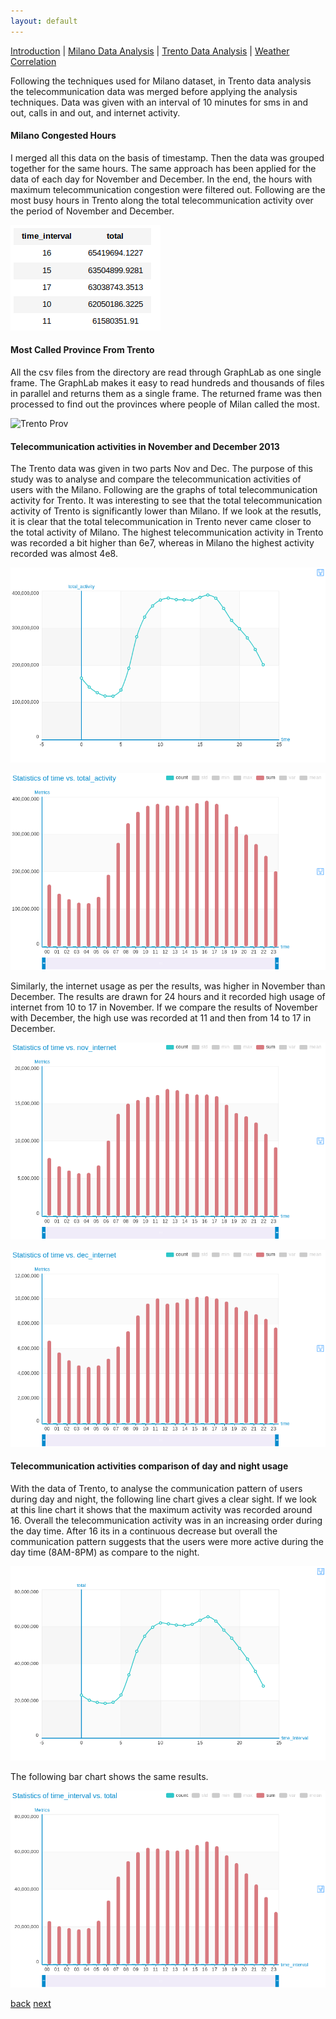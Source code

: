 ```yaml
---
layout: default
---
```


[Introduction](./../index.html) | [Milano Data Analysis](./../pages/milano.html) | [Trento Data Analysis](./../pages/trento.html) | [Weather Correlation](./../pages/correlation.html)

Following the techniques used for Milano dataset, in Trento data analysis the telecommunication data was merged before applying the analysis techniques. Data was given with an interval of 10 minutes for sms in and out, calls in and out, and internet activity.

#### Milano Congested Hours

I merged all this data on the basis of timestamp. Then the data was grouped together for the same hours. The same approach has been applied for the data of each day for November and December. In the end, the hours with maximum telecommunication congestion were filtered out. Following are the most busy hours in Trento along the total telecommunication activity over
the period of November and December.

![Trento Cog Hours](./../assets/images/trento-cong-hours.png)


#### Most Called Province From Trento

All the csv files from the directory are read through GraphLab as one single frame. The GraphLab makes it easy to read hundreds and thousands of files in parallel and returns them as a single frame. The returned frame was then processed to find out the provinces where people of Milan called the most.

![Trento Prov](./../assets/images/trentoprovince.png)

#### Telecommunication activities in November and December 2013

The Trento data was given in two parts Nov and Dec. The purpose of this study was to analyse and compare the telecommunication activities of users with the Milano. Following are the graphs of total telecommunication activity for Trento. It was interesting to see that the total telecommunication activity of Trento is significantly lower than Milano. If we look at the resutls, it is clear that the total telecommunication in Trento never came closer to the total activity of Milano. The highest telecommunication activity in
Trento was recorded a bit higher than 6e7, whereas in Milano the highest activity recorded was almost 4e8.

![Trento Line](./../assets/images/Trento-Total-line.png)

![Trento Bar](./../assets/images/Trento-total-bars.png)


Similarly, the internet usage as per the results, was higher in November than December. The results are drawn for 24 hours and it recorded high usage of internet from 10 to 17 in November. If we compare the results of November with December, the high use was recorded at 11 and then from 14 to 17 in December.

![Nov Internet](./../assets/images/Milano-Nov-Internet.png)

![Dec Internet](./../assets/images/Milano-Dec-internet.png)


#### Telecommunication activities comparison of day and night usage

With the data of Trento, to analyse the communication pattern of users during day and night, the following line chart gives a clear sight. If we look at this line chart it shows that the maximum activity was recorded around 16. Overall the telecommunication activity was in an increasing order during the day time. After 16 its in a continuous decrease but overall the communication pattern suggests that the users were more active during the day time (8AM-8PM) as compare to the night.


![day night](./../assets/images/Trento-Daily-Usage.png)

The following bar chart shows the same results.

![Day Night](./../assets/images/trento-daily-activity.png)





[back](./../pages/milano.html)                                                                             [next](./correlation.html)
